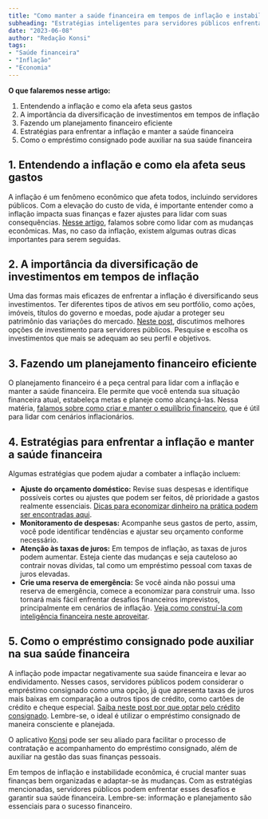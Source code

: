```yaml
---
title: "Como manter a saúde financeira em tempos de inflação e instabilidade"
subheading: "Estratégias inteligentes para servidores públicos enfrentarem desafios financeiros"
date: "2023-06-08"
author: "Redação Konsi"
tags:
- "Saúde financeira"
- "Inflação"
- "Economia"
---
```


**O que falaremos nesse artigo:**

1. Entendendo a inflação e como ela afeta seus gastos
2. A importância da diversificação de investimentos em tempos de inflação
3. Fazendo um planejamento financeiro eficiente
4. Estratégias para enfrentar a inflação e manter a saúde financeira
5. Como o empréstimo consignado pode auxiliar na sua saúde financeira

## 1. Entendendo a inflação e como ela afeta seus gastos

A inflação é um fenômeno econômico que afeta todos, incluindo servidores públicos. Com a elevação do custo de vida, é importante entender como a inflação impacta suas finanças e fazer ajustes para lidar com suas consequências. [Nesse artigo](a-importncia-do-planejamento-financeiro-durante-e-aps-a-pandemia-guia-para-servidores-pblicos.md), falamos sobre como lidar com as mudanças econômicas. Mas, no caso da inflação, existem algumas outras dicas importantes para serem seguidas.

## 2. A importância da diversificação de investimentos em tempos de inflação

Uma das formas mais eficazes de enfrentar a inflação é diversificando seus investimentos. Ter diferentes tipos de ativos em seu portfólio, como ações, imóveis, títulos do governo e moedas, pode ajudar a proteger seu patrimônio das variações do mercado. [Neste post](investimento-para-servidores-pblicos-conhecendo-as-melhores-opes.md), discutimos melhores opções de investimento para servidores públicos. Pesquise e escolha os investimentos que mais se adequam ao seu perfil e objetivos.

## 3. Fazendo um planejamento financeiro eficiente

O planejamento financeiro é a peça central para lidar com a inflação e manter a saúde financeira. Ele permite que você entenda sua situação financeira atual, estabeleça metas e planeje como alcançá-las. Nessa matéria, [falamos sobre como criar e manter o equilíbrio financeiro](como-criar-e-manter-o-equilbrio-financeiro-um-guia-para-servidores-pblicos.md), que é útil para lidar com cenários inflacionários.

## 4. Estratégias para enfrentar a inflação e manter a saúde financeira

Algumas estratégias que podem ajudar a combater a inflação incluem:

- **Ajuste do orçamento doméstico:** Revise suas despesas e identifique possíveis cortes ou ajustes que podem ser feitos, dê prioridade a gastos realmente essenciais. [Dicas para economizar dinheiro na prática podem ser encontradas aqui](como-economizar-dinheiro-na-pratica-com-dicas-simples.md).
- **Monitoramento de despesas:** Acompanhe seus gastos de perto, assim, você pode identificar tendências e ajustar seu orçamento conforme necessário.
- **Atenção às taxas de juros:** Em tempos de inflação, as taxas de juros podem aumentar. Esteja ciente das mudanças e seja cauteloso ao contrair novas dívidas, tal como um empréstimo pessoal com taxas de juros elevadas. 
- **Crie uma reserva de emergência:** Se você ainda não possui uma reserva de emergência, comece a economizar para construir uma. Isso tornará mais fácil enfrentar desafios financeiros imprevistos, principalmente em cenários de inflação. [Veja como construí-la com inteligência financeira neste aproveitar](a-importncia-da-reserva-de-emergncia-e-como-constru-la-com-inteligncia-financeira.md).

## 5. Como o empréstimo consignado pode auxiliar na sua saúde financeira

A inflação pode impactar negativamente sua saúde financeira e levar ao endividamento. Nesses casos, servidores públicos podem considerar o empréstimo consignado como uma opção, já que apresenta taxas de juros mais baixas em comparação a outros tipos de crédito, como cartões de crédito e cheque especial. [Saiba neste post por que optar pelo crédito consignado](5-motivos-para-escolher-o-credito-consignado-publico.md). Lembre-se, o ideal é utilizar o empréstimo consignado de maneira consciente e planejada.

O aplicativo [Konsi](https://www.konsi.com.br/appdownload) pode ser seu aliado para facilitar o processo de contratação e acompanhamento do empréstimo consignado, além de auxiliar na gestão das suas finanças pessoais.

Em tempos de inflação e instabilidade econômica, é crucial manter suas finanças bem organizadas e adaptar-se às mudanças. Com as estratégias mencionadas, servidores públicos podem enfrentar esses desafios e garantir sua saúde financeira. Lembre-se: informação e planejamento são essenciais para o sucesso financeiro.